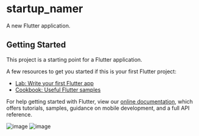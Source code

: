 # startup_namer

A new Flutter application.

## Getting Started

This project is a starting point for a Flutter application.

A few resources to get you started if this is your first Flutter project:

- [Lab: Write your first Flutter app](https://flutter.dev/docs/get-started/codelab)
- [Cookbook: Useful Flutter samples](https://flutter.dev/docs/cookbook)

For help getting started with Flutter, view our
[online documentation](https://flutter.dev/docs), which offers tutorials,
samples, guidance on mobile development, and a full API reference.


![image](https://user-images.githubusercontent.com/13410352/113728374-0485c780-9731-11eb-9260-35921d303478.png)
![image](https://user-images.githubusercontent.com/13410352/113728382-0780b800-9731-11eb-8315-b258c5a4e7f5.png)
